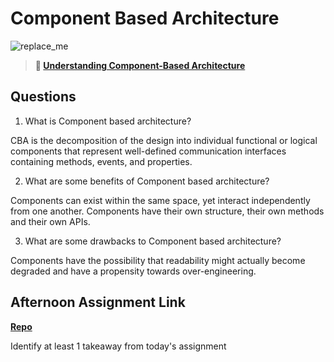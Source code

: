 # Component Based Architecture

![replace_me](https://codeworks.blob.core.windows.net/public/assets/img/illustrations/placeholder.svg)

> **📖 [Understanding Component-Based Architecture](https://codeworksacademy.com/fs-student-guide/resources/wk6/01-Component-Based-Architecture)**

## Questions

1. What is Component based architecture?

CBA is the decomposition of the design into individual functional or logical components that represent well-defined communication interfaces containing methods, events, and properties.

2. What are some benefits of Component based architecture?

Components can exist within the same space, yet interact independently from one another. Components have their own structure, their own methods and their own APIs. 

3. What are some drawbacks to Component based architecture?

Components have the  possibility that readability might actually become degraded and have a propensity towards over-engineering.

## Afternoon Assignment Link

**[Repo](https://github.com/tberry019/<ASSIGNMENT_REPO>)**

Identify at least 1 takeaway from today's assignment
